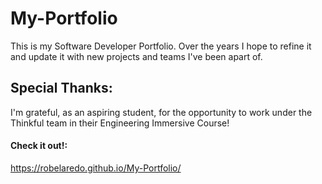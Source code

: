 # My-Portfolio
This is my Software Developer Portfolio. Over the years I hope to refine it and update it with new projects and teams I've been apart of.

## Special Thanks:
I'm grateful, as an aspiring student, for the opportunity to work under the Thinkful team in their Engineering Immersive Course!

#### Check it out!:
https://robelaredo.github.io/My-Portfolio/
